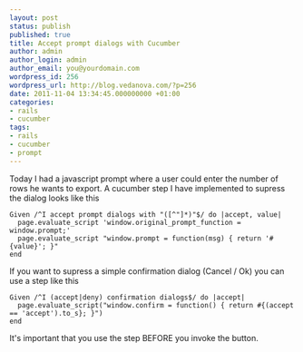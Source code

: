 ```yaml
---
layout: post
status: publish
published: true
title: Accept prompt dialogs with Cucumber
author: admin
author_login: admin
author_email: you@yourdomain.com
wordpress_id: 256
wordpress_url: http://blog.vedanova.com/?p=256
date: 2011-11-04 13:34:45.000000000 +01:00
categories:
- rails
- cucumber
tags:
- rails
- cucumber
- prompt
---
```

Today I had a javascript prompt where a user could enter the number of rows he wants to export.
A cucumber step I have implemented to supress the dialog looks like this

    Given /^I accept prompt dialogs with "([^"]*)"$/ do |accept, value|
      page.evaluate_script 'window.original_prompt_function = window.prompt;'
      page.evaluate_script "window.prompt = function(msg) { return '#{value}'; }"
    end

If you want to supress a simple confirmation dialog (Cancel / Ok) you can use a step like this

    Given /^I (accept|deny) confirmation dialogs$/ do |accept|
      page.evaluate_script("window.confirm = function() { return #{(accept == 'accept').to_s}; }")
    end

It's important that you use the step BEFORE you invoke the button.
